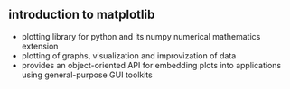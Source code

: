 ## introduction to matplotlib

* plotting library for python and its numpy numerical mathematics extension
* plotting of graphs, visualization and improvization of data
* provides an object-oriented API for embedding plots into applications using general-purpose GUI toolkits